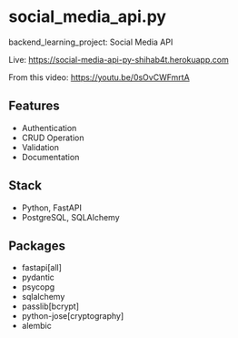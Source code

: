 # social_media_api.py

backend_learning_project: Social Media API

Live: https://social-media-api-py-shihab4t.herokuapp.com

From this video: https://youtu.be/0sOvCWFmrtA

## Features

- Authentication
- CRUD Operation
- Validation
- Documentation

## Stack

- Python, FastAPI
- PostgreSQL, SQLAlchemy

## Packages

- fastapi[all]
- pydantic
- psycopg
- sqlalchemy
- passlib[bcrypt]
- python-jose[cryptography]
- alembic
